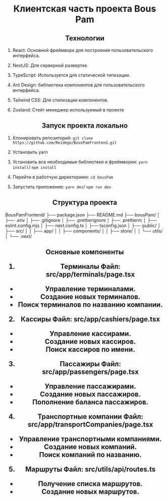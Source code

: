 <h1 align="center">Клиентская часть проекта Bous Pam</h1>

<h2 align="center">Технологии</h2>

1. React: Основной фреймворк для построения пользовательского интерфейса.

2. NextJS: Для серверной развертке
   
4. TypeScript: Используется для статической типизации.

5. Ant Design: библиотека компонентов для пользовательского интерфейса.

6. Tailwind CSS: Для стилизации компонентов.

7. Zustand: Стейт менеджер используемый в проекте


<h2 align="center">Запуск проекта локально</h2>

1. Клонировать репозиторий: `git clone https://github.com/Reidego/BousPamFrontend.git`

2. Установить yarn 
  
3. Установить все необходимые библиотеки и фреймворки: `yarn install`/ `npm install`

4. Перейти в работчую директориию: `cd bousPam`

5. Запустить приложение: `yarn dev`/ `npm run dev`

<h2 align="center">Структура проекта</h2>

BousPamFrontend/
├── package.json
├── README.md
├── bousPam/
│   ├── .env
│   ├── .gitignore
│   ├── .prettierignore
│   ├── .prettierrc
│   ├── eslint.config.mjs
│   ├── next.config.ts
│   ├── tsconfig.json
│   ├── public/
│   ├── src/
│   │   ├── app/
│   │   ├── components/
│   │   ├── store/
│   │   └── utils/
│   └── .next/

<h2 align="center">Основные компоненты</h>

1. Терминалы
Файл: src/app/terminals/page.tsx

* Управление терминалами.
* Создание новых терминалов.
* Поиск терминалов по названию компании.

2. Кассиры
Файл: src/app/cashiers/page.tsx

* Управление кассирами.
* Создание новых кассиров.
* Поиск кассиров по имени.

3. Пассажиры
Файл: src/app/passengers/page.tsx

* Управление пассажирами.
* Создание новых пассажиров.
* Пополнение баланса пассажиров.

4. Транспортные компании
Файл: src/app/transportCompanies/page.tsx

* Управление транспортными компаниями.
* Создание новых компаний.
* Поиск компаний по названию.

5. Маршруты
Файл: src/utils/api/routes.ts

* Получение списка маршрутов.
* Создание новых маршрутов.
